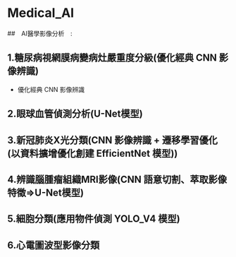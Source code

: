 # Medical_AI
##　AI醫學影像分析　:
## 1.糖尿病視網膜病變病灶嚴重度分級(優化經典 CNN 影像辨識)
   - 優化經典 CNN 影像辨識
   
## 2.眼球血管偵測分析(U-Net模型)

## 3.新冠肺炎X光分類(CNN 影像辨識 + 遷移學習優化(以資料擴增優化創建 EfficientNet 模型))

## 4.辨識腦腫瘤組織MRI影像(CNN 語意切割、萃取影像特徵=>U-Net模型)

## 5.細胞分類(應用物件偵測 YOLO_V4 模型)

## 6.心電圖波型影像分類
